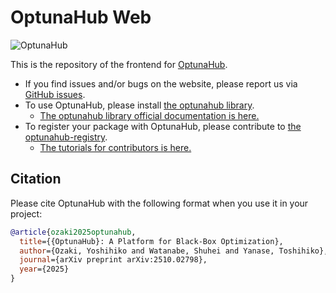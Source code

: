 OptunaHub Web
===

![OptunaHub](https://github.com/user-attachments/assets/df21f6d7-9f39-48a1-a824-6b060f7503e2)

This is the repository of the frontend for [OptunaHub](https://hub.optuna.org).

- If you find issues and/or bugs on the website, please report us via [GitHub issues](https://github.com/optuna/optunahub-web/issues).
- To use OptunaHub, please install [the optunahub library](https://github.com/optuna/optunahub).
    - [The optunahub library official documentation is here.](https://optuna.github.io/optunahub/)
- To register your package with OptunaHub, please contribute to [the optunahub-registry](https://github.com/optuna/optunahub-registry).
    - [The tutorials for contributors is here.](https://optuna.github.io/optunahub/tutorials_for_contributors.html)

## Citation

Please cite OptunaHub with the following format when you use it in your project:

```bibtex
@article{ozaki2025optunahub,
  title={{OptunaHub}: A Platform for Black-Box Optimization},
  author={Ozaki, Yoshihiko and Watanabe, Shuhei and Yanase, Toshihiko},
  journal={arXiv preprint arXiv:2510.02798},
  year={2025}
}
```
